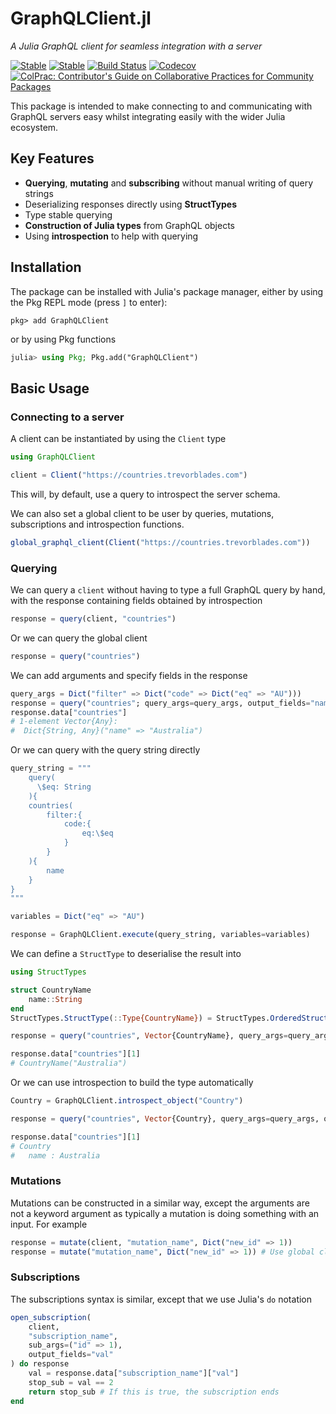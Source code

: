 # GraphQLClient.jl

*A Julia GraphQL client for seamless integration with a server*

[![Stable](https://img.shields.io/badge/docs-stable-blue.svg)](https://deloittedigitalapac.github.io/GraphQLClient.jl/stable)
[![Stable](https://img.shields.io/badge/docs-dev-blue.svg)](https://deloittedigitalapac.github.io/GraphQLClient.jl/dev)
[![Build Status](https://github.com/DeloitteDigitalAPAC/GraphQLClient.jl/workflows/CI/badge.svg?branch=main)](https://github.com/DeloitteDigitalAPAC/GraphQLClient.jl/actions?query=workflow%3ACI+branch%3Amain)
[![Codecov](https://codecov.io/gh/DeloitteDigitalAPAC/GraphQLClient.jl/branch/main/graph/badge.svg)](https://codecov.io/gh/DeloitteDigitalAPAC/GraphQLClient.jl)
[![ColPrac: Contributor's Guide on Collaborative Practices for Community Packages](https://img.shields.io/badge/ColPrac-Contributor's%20Guide-blueviolet)](https://github.com/SciML/ColPrac)

This package is intended to make connecting to and communicating with GraphQL servers easy whilst integrating easily with the wider Julia ecosystem.

## Key Features

- **Querying**, **mutating** and **subscribing** without manual writing of query strings
- Deserializing responses directly using **StructTypes**
- Type stable querying
- **Construction of Julia types** from GraphQL objects
- Using **introspection** to help with querying

## Installation

The package can be installed with Julia's package manager,
either by using the Pkg REPL mode (press `]` to enter):
```
pkg> add GraphQLClient
```
or by using Pkg functions
```julia
julia> using Pkg; Pkg.add("GraphQLClient")
```

## Basic Usage

### Connecting to a server

A client can be instantiated by using the `Client` type

```julia
using GraphQLClient

client = Client("https://countries.trevorblades.com")
```

This will, by default, use a query to introspect the server schema.

We can also set a global client to be user by queries, mutations, subscriptions and introspection functions.

```julia
global_graphql_client(Client("https://countries.trevorblades.com"))
```

### Querying

We can query a `client` without having to type a full GraphQL query by hand, with the response containing fields obtained by introspection

```julia
response = query(client, "countries")
```

Or we can query the global client

```julia
response = query("countries")
```

We can add arguments and specify fields in the response

```julia
query_args = Dict("filter" => Dict("code" => Dict("eq" => "AU")))
response = query("countries"; query_args=query_args, output_fields="name");
response.data["countries"]
# 1-element Vector{Any}:
#  Dict{String, Any}("name" => "Australia")
```

Or we can query with the query string directly

```julia
query_string = """
    query(
      \$eq: String
    ){
    countries(
        filter:{
            code:{
                eq:\$eq
            }
        }
    ){
        name
    }
}
"""

variables = Dict("eq" => "AU")

response = GraphQLClient.execute(query_string, variables=variables)
```


We can define a `StructType` to deserialise the result into

```julia
using StructTypes

struct CountryName
    name::String
end
StructTypes.StructType(::Type{CountryName}) = StructTypes.OrderedStruct()

response = query("countries", Vector{CountryName}, query_args=query_args, output_fields="name")

response.data["countries"][1]
# CountryName("Australia")
```

Or we can use introspection to build the type automatically

```julia
Country = GraphQLClient.introspect_object("Country")

response = query("countries", Vector{Country}, query_args=query_args, output_fields="name")

response.data["countries"][1]
# Country
#   name : Australia
```

### Mutations

Mutations can be constructed in a similar way, except the arguments are not a keyword argument as typically
a mutation is doing something with an input. For example

```julia
response = mutate(client, "mutation_name", Dict("new_id" => 1))
response = mutate("mutation_name", Dict("new_id" => 1)) # Use global client
```


### Subscriptions

The subscriptions syntax is similar, except that we use Julia's `do` notation

```julia
open_subscription(
    client,
    "subscription_name",
    sub_args=("id" => 1),
    output_fields="val"
) do response
    val = response.data["subscription_name"]["val"]
    stop_sub = val == 2
    return stop_sub # If this is true, the subscription ends
end
```